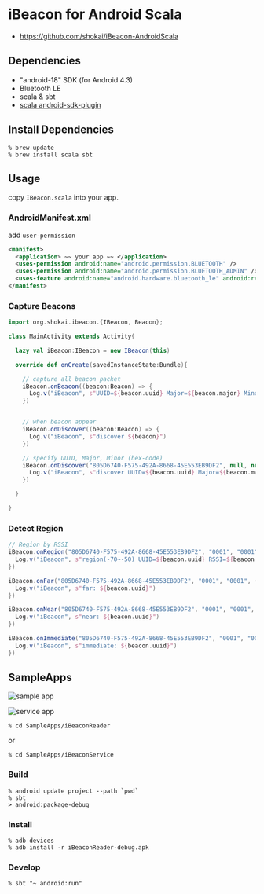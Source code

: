 iBeacon for Android Scala
=========================

- https://github.com/shokai/iBeacon-AndroidScala


Dependencies
------------
- "android-18" SDK (for Android 4.3)
- Bluetooth LE
- scala & sbt
- [scala android-sdk-plugin](https://github.com/pfn/android-sdk-plugin)


Install Dependencies
--------------------

    % brew update
    % brew install scala sbt


Usage
-----

copy `IBeacon.scala` into your app.


### AndroidManifest.xml
add `user-permission`
```xml
<manifest>
  <application> ~~ your app ~~ </application>
  <uses-permission android:name="android.permission.BLUETOOTH" />
  <uses-permission android:name="android.permission.BLUETOOTH_ADMIN" />
  <uses-feature android:name="android.hardware.bluetooth_le" android:required="true" />
</manifest>
```

### Capture Beacons

```scala
import org.shokai.ibeacon.{IBeacon, Beacon};
```

```scala
class MainActivity extends Activity{

  lazy val iBeacon:IBeacon = new IBeacon(this)

  override def onCreate(savedInstanceState:Bundle){

    // capture all beacon packet
    iBeacon.onBeacon((beacon:Beacon) => {
      Log.v("iBeacon", s"UUID=${beacon.uuid} Major=${beacon.major} Minor=${beacon.minor} RSSI=${beacon.rssi}")
    })


    // when beacon appear
    iBeacon.onDiscover((beacon:Beacon) => {
      Log.v("iBeacon", s"discover ${beacon}")
    })

    // specify UUID, Major, Minor (hex-code)
    iBeacon.onDiscover("805D6740-F575-492A-8668-45E553EB9DF2", null, null, (beacon:Beacon) => {
      Log.v("iBeacon", s"discover UUID=${beacon.uuid} Major=${beacon.major}")
    })

  }

}
```


### Detect Region

```scala
// Region by RSSI
iBeacon.onRegion("805D6740-F575-492A-8668-45E553EB9DF2", "0001", "0001", Range(-70,-50), (beacon:Beacon) => {
  Log.v("iBeacon", s"region(-70~-50) UUID=${beacon.uuid} RSSI=${beacon.rssi}")
})

iBeacon.onFar("805D6740-F575-492A-8668-45E553EB9DF2", "0001", "0001", (beacon:Beacon) => {
  Log.v("iBeacon", s"far: ${beacon.uuid}")
})

iBeacon.onNear("805D6740-F575-492A-8668-45E553EB9DF2", "0001", "0001", (beacon:Beacon) => {
  Log.v("iBeacon", s"near: ${beacon.uuid}")
})

iBeacon.onImmediate("805D6740-F575-492A-8668-45E553EB9DF2", "0001", "0001", (beacon:Beacon) => {
  Log.v("iBeacon", s"immediate: ${beacon.uuid}")
})
```


SampleApps
----------

![sample app](http://shokai.org/archive/file/59e5175520370a366113eb39781639df.png)

![service app](http://shokai.org/archive/file/3a8bce26f1cc9bbd8ecc57d41d820509.png)


    % cd SampleApps/iBeaconReader

or

    % cd SampleApps/iBeaconService


### Build

    % android update project --path `pwd`
    % sbt
    > android:package-debug


### Install

    % adb devices
    % adb install -r iBeaconReader-debug.apk


### Develop

    % sbt "~ android:run"
